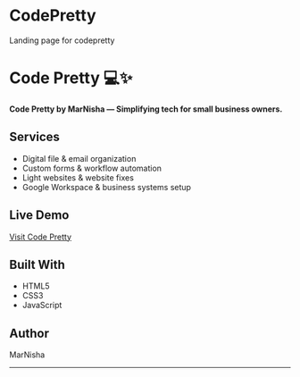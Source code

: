 # CodePretty
Landing page for codepretty 
# Code Pretty 💻✨

**Code Pretty by MarNisha — Simplifying tech for small business owners.**

## Services

- Digital file & email organization
- Custom forms & workflow automation
- Light websites & website fixes
- Google Workspace & business systems setup

## Live Demo

[Visit Code Pretty](codepretty.netlify.app)

## Built With

- HTML5
- CSS3
- JavaScript

## Author

MarNisha

---

